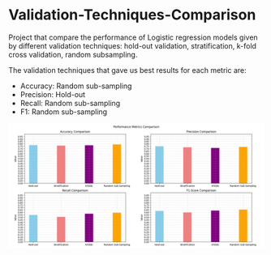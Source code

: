 # Validation-Techniques-Comparison
Project that compare the performance of Logistic regression models given by different validation techniques: hold-out validation, stratification, k-fold cross validation, random subsampling.

The validation techniques that gave us best results for each metric are:
- Accuracy: Random sub-sampling
- Precision: Hold-out
- Recall: Random sub-sampling
- F1: Random sub-sampling

![Results](./Results.png)
